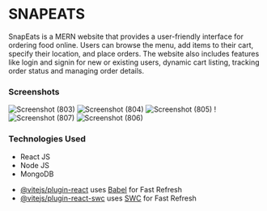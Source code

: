 # SNAPEATS
SnapEats is a MERN website that provides a user-friendly interface for ordering food online. Users can browse the menu, add items to their cart, specify their location, and place orders. The website also includes features like login and signin for new or existing users, dynamic cart listing, tracking order status and managing order details.

### Screenshots
![Screenshot (803)](https://github.com/taksh16/SnapEats/assets/126089429/157b4c4b-f042-4e27-9a64-b6af75803a8b)
![Screenshot (804)](https://github.com/taksh16/SnapEats/assets/126089429/43ecafd3-0a67-4421-a468-9f0504b75198)
![Screenshot (805)](https://github.com/taksh16/SnapEats/assets/126089429/192b2acd-c555-4eb6-a0cb-b6b1e4bf2592)
!![Screenshot (807)](https://github.com/taksh16/SnapEats/assets/126089429/e81158b1-53e3-4bb3-beb3-3dd50db470c5)
![Screenshot (806)](https://github.com/taksh16/SnapEats/assets/126089429/911e7822-0973-4377-9a52-7316861949fa)



### Technologies Used
* React JS
* Node JS
* MongoDB
- [@vitejs/plugin-react](https://github.com/vitejs/vite-plugin-react/blob/main/packages/plugin-react/README.md) uses [Babel](https://babeljs.io/) for Fast Refresh
- [@vitejs/plugin-react-swc](https://github.com/vitejs/vite-plugin-react-swc) uses [SWC](https://swc.rs/) for Fast Refresh
